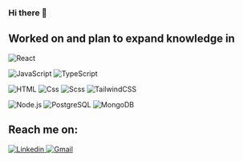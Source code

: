 ### Hi there 👋

## Worked on and plan to expand knowledge in
<p>
  <img alt="React" src="https://img.shields.io/badge/React-20232A?style=for-the-badge&logo=react&logoColor=61DAFB" />
 </p>
 <p>
  <img alt="JavaScript" src="https://img.shields.io/badge/JavaScript-323330?style=for-the-badge&logo=javascript&logoColor=F7DF1E" />
  <img alt="TypeScript" src="https://img.shields.io/badge/TypeScript-007ACC?style=for-the-badge&logo=typescript&logoColor=white" />
  </p>
  <p>
  <img alt="HTML" src="https://img.shields.io/badge/HTML-239120?style=for-the-badge&logo=html5&logoColor=white" />
  <img alt="Css" src="https://img.shields.io/badge/CSS-239120?&style=for-the-badge&logo=css3&logoColor=white" />
  <img alt="Scss" src="https://img.shields.io/badge/Sass-CC6699?style=for-the-badge&logo=sass&logoColor=white" />
 <img alt="TailwindCSS" src="https://img.shields.io/badge/Tailwind_CSS-38B2AC?style=for-the-badge&logo=tailwind-css&logoColor=white"/>
  </p>
 <p>
   <img alt="Node.js" src="https://img.shields.io/badge/Node.js-43853D?style=for-the-badge&logo=node.js&logoColor=white" />
  <img alt="PostgreSQL" src=https://img.shields.io/badge/PostgreSQL-316192?style=for-the-badge&logo=postgresql&logoColor=white" />
  <img alt="MongoDB" src="https://img.shields.io/badge/MongoDB-4EA94B?style=for-the-badge&logo=mongodb&logoColor=white" />
</p>

## Reach me on:
<p>
<a href="https://www.linkedin.com/in/erzengrega/"> <img alt="Linkedin" src="https://img.shields.io/badge/LinkedIn-0077B5?style=for-the-badge&logo=linkedin&logoColor=white"/>  
<a href="grega.erzen@outlook.com"> <img alt="Gmail" src="https://img.shields.io/badge/Microsoft_Outlook-0078D4?style=for-the-badge&logo=microsoft-outlook&logoColor=white" />   
</p>
